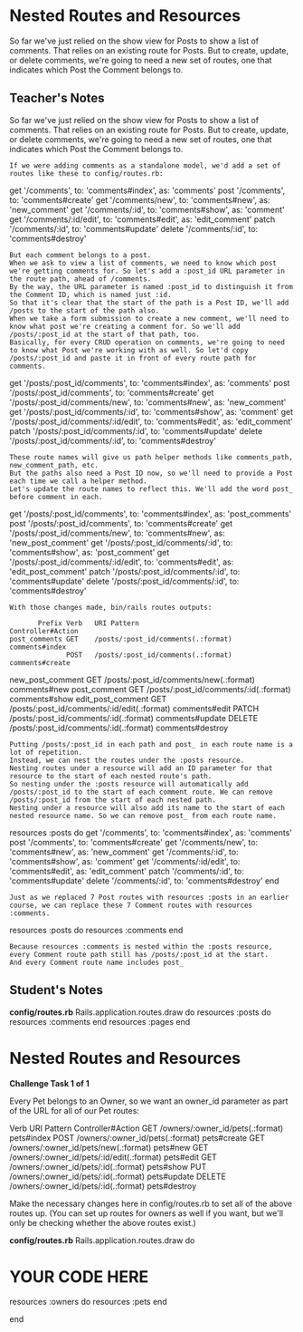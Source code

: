# Nested Routes and Resources
So far we've just relied on the show view for Posts to show a list of comments. That relies on an existing route for Posts. But to create, update, or delete comments, we're going to need a new set of routes, one that indicates which Post the Comment belongs to.

## Teacher's Notes

So far we've just relied on the show view for Posts to show a list of comments. That relies on an existing route for Posts. But to create, update, or delete comments, we're going to need a new set of routes, one that indicates which Post the Comment belongs to.

    If we were adding comments as a standalone model, we'd add a set of routes like these to config/routes.rb:

  get    '/comments',          to: 'comments#index', as: 'comments'
  post   '/comments',          to: 'comments#create'
  get    '/comments/new',      to: 'comments#new',   as: 'new_comment'
  get    '/comments/:id',      to: 'comments#show',  as: 'comment'
  get    '/comments/:id/edit', to: 'comments#edit',  as: 'edit_comment'
  patch  '/comments/:id',      to: 'comments#update'
  delete '/comments/:id',      to: 'comments#destroy'

    But each comment belongs to a post.
    When we ask to view a list of comments, we need to know which post we're getting comments for. So let's add a :post_id URL parameter in the route path, ahead of /comments.
    By the way, the URL parameter is named :post_id to distinguish it from the Comment ID, which is named just :id.
    So that it's clear that the start of the path is a Post ID, we'll add /posts to the start of the path also.
    When we take a form submission to create a new comment, we'll need to know what post we're creating a comment for. So we'll add /posts/:post_id at the start of that path, too.
    Basically, for every CRUD operation on comments, we're going to need to know what Post we're working with as well. So let'd copy /posts/:post_id and paste it in front of every route path for comments.

  get    '/posts/:post_id/comments',          to: 'comments#index', as: 'comments'
  post   '/posts/:post_id/comments',          to: 'comments#create'
  get    '/posts/:post_id/comments/new',      to: 'comments#new',   as: 'new_comment'
  get    '/posts/:post_id/comments/:id',      to: 'comments#show',  as: 'comment'
  get    '/posts/:post_id/comments/:id/edit', to: 'comments#edit',  as: 'edit_comment'
  patch  '/posts/:post_id/comments/:id',      to: 'comments#update'
  delete '/posts/:post_id/comments/:id',      to: 'comments#destroy'

    These route names will give us path helper methods like comments_path, new_comment_path, etc.
    But the paths also need a Post ID now, so we'll need to provide a Post each time we call a helper method.
    Let's update the route names to reflect this. We'll add the word post_ before comment in each.

  get    '/posts/:post_id/comments',          to: 'comments#index', as: 'post_comments'
  post   '/posts/:post_id/comments',          to: 'comments#create'
  get    '/posts/:post_id/comments/new',      to: 'comments#new',   as: 'new_post_comment'
  get    '/posts/:post_id/comments/:id',      to: 'comments#show',  as: 'post_comment'
  get    '/posts/:post_id/comments/:id/edit', to: 'comments#edit',  as: 'edit_post_comment'
  patch  '/posts/:post_id/comments/:id',      to: 'comments#update'
  delete '/posts/:post_id/comments/:id',      to: 'comments#destroy'

    With those changes made, bin/rails routes outputs:

           Prefix Verb   URI Pattern                                 Controller#Action
    post_comments GET    /posts/:post_id/comments(.:format)          comments#index
                  POST   /posts/:post_id/comments(.:format)          comments#create
 new_post_comment GET    /posts/:post_id/comments/new(.:format)      comments#new
     post_comment GET    /posts/:post_id/comments/:id(.:format)      comments#show
edit_post_comment GET    /posts/:post_id/comments/:id/edit(.:format) comments#edit
                  PATCH  /posts/:post_id/comments/:id(.:format)      comments#update
                  DELETE /posts/:post_id/comments/:id(.:format)      comments#destroy

    Putting /posts/:post_id in each path and post_ in each route name is a lot of repetition.
    Instead, we can nest the routes under the :posts resource.
    Nesting routes under a resource will add an ID parameter for that resource to the start of each nested route's path.
    So nesting under the :posts resource will automatically add /posts/:post_id to the start of each comment route. We can remove /posts/:post_id from the start of each nested path.
    Nesting under a resource will also add its name to the start of each nested resource name. So we can remove post_ from each route name.

  resources :posts do
    get    '/comments',          to: 'comments#index', as: 'comments'
    post   '/comments',          to: 'comments#create'
    get    '/comments/new',      to: 'comments#new',   as: 'new_comment'
    get    '/comments/:id',      to: 'comments#show',  as: 'comment'
    get    '/comments/:id/edit', to: 'comments#edit',  as: 'edit_comment'
    patch  '/comments/:id',      to: 'comments#update'
    delete '/comments/:id',      to: 'comments#destroy'
  end

    Just as we replaced 7 Post routes with resources :posts in an earlier course, we can replace these 7 Comment routes with resources :comments.

  resources :posts do
    resources :comments
  end

    Because resources :comments is nested within the :posts resource, every Comment route path still has /posts/:post_id at the start.
    And every Comment route name includes post_

## Student's Notes

__config/routes.rb__
Rails.application.routes.draw do
  resources :posts do
    resources :comments
  end
  resources :pages
end

# Nested Routes and Resources

**Challenge Task 1 of 1**

Every Pet belongs to an Owner, so we want an owner_id parameter as part of the URL for all of our Pet routes:

Verb   URI Pattern                               Controller#Action
GET    /owners/:owner_id/pets(.:format)          pets#index
POST   /owners/:owner_id/pets(.:format)          pets#create
GET    /owners/:owner_id/pets/new(.:format)      pets#new
GET    /owners/:owner_id/pets/:id/edit(.:format) pets#edit
GET    /owners/:owner_id/pets/:id(.:format)      pets#show
PUT    /owners/:owner_id/pets/:id(.:format)      pets#update
DELETE /owners/:owner_id/pets/:id(.:format)      pets#destroy

Make the necessary changes here in config/routes.rb to set all of the above routes up. (You can set up routes for owners as well if you want, but we'll only be checking whether the above routes exist.)

__config/routes.rb__
Rails.application.routes.draw do

  # YOUR CODE HERE
  resources :owners do
    resources :pets
  end

end

